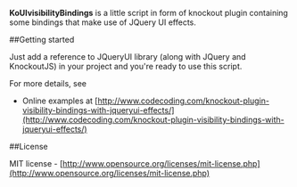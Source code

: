 **KoUIvisibilityBindings** is a little script in form of knockout plugin containing some bindings that make use of JQuery UI effects.

##Getting started

Just add a reference to JQueryUI library (along with JQuery and KnockoutJS) in your project and you're ready to use this script.

For more details, see

 * Online examples at [http://www.codecoding.com/knockout-plugin-visibility-bindings-with-jqueryui-effects/](http://www.codecoding.com/knockout-plugin-visibility-bindings-with-jqueryui-effects/)

##License

MIT license - [http://www.opensource.org/licenses/mit-license.php](http://www.opensource.org/licenses/mit-license.php)